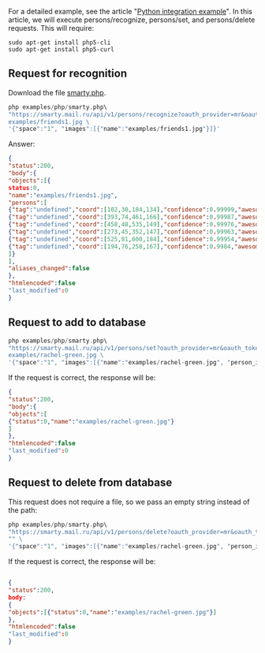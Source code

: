 For a detailed example, see the article "[Python integration example](../vision-py/)". In this article, we will execute persons/recognize, persons/set, and persons/delete requests. This will require:

```
sudo apt-get install php5-cli
sudo apt-get install php5-curl
```

## Request for recognition

Download the file [smarty.php](https://cloud.mail.ru/public/HqA7/ck6NPjotF).

```php
php examples/php/smarty.php\
"https://smarty.mail.ru/api/v1/persons/recognize?oauth_provider=mr&oauth_token="e50b000614a371ce99c01a80a4558d8ed93b313737363830" \
examples/friends1.jpg \
'{"space":"1", "images":[{"name":"examples/friends1.jpg"}]}'
```

Answer:

```json
{
"status":200,
"body":{
"objects":[{
status:0,
"name":"examples/friends1.jpg",
"persons":[
{"tag":"undefined","coord":[102,30,184,134],"confidence":0.99999,"awesomeness":0.5025},
{"tag":"undefined","coord":[393,74,461,166],"confidence":0.99987,"awesomeness":0.548},
{"tag":"undefined","coord":[458,48,535,149],"confidence":0.99976,"awesomeness":0.4766},
{"tag":"undefined","coord":[273,45,352,147],"confidence":0.99963,"awesomeness":0.504},
{"tag":"undefined","coord":[525,81,600,184],"confidence":0.99954,"awesomeness":0.4849},
{"tag":"undefined","coord":[194,76,258,167],"confidence":0.9984,"awesomeness":0.5725}
]}
],
"aliases_changed":false
},
"htmlencoded":false
"last_modified":0
}
```

## Request to add to database

```php
php examples/php/smarty.php\
"https://smarty.mail.ru/api/v1/persons/set?oauth_provider=mr&oauth_token="e50b000614a371ce99c01a80a4558d8ed93b313737363830" \
examples/rachel-green.jpg \
'{"space":"1", "images":[{"name":"examples/rachel-green.jpg", "person_id":1}]}'
```

If the request is correct, the response will be:

```json
{
"status":200,
"body":{
"objects":[
{"status":0,"name":"examples/rachel-green.jpg"}
]
},
"htmlencoded":false
"last_modified":0
}
```

## Request to delete from database

This request does not require a file, so we pass an empty string instead of the path:

```php
php examples/php/smarty.php\
"https://smarty.mail.ru/api/v1/persons/delete?oauth_provider=mr&oauth_token="e50b000614a371ce99c01a80a4558d8ed93b313737363830" \
"" \
'{"space":"1", "images":[{"name":"examples/rachel-green.jpg", "person_id":1}]}'
```

If the request is correct, the response will be:

```json

{
"status":200,
body:
{
"objects":[{"status":0,"name":"examples/rachel-green.jpg"}]
},
"htmlencoded":false
"last_modified":0
}
```
